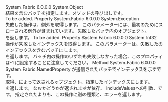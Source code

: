 <Type Name="PropertyBatchResult" FullName="System.Fabric.PropertyBatchResult">
  <TypeSignature Language="C#" Value="public sealed class PropertyBatchResult" />
  <TypeSignature Language="ILAsm" Value=".class public auto ansi sealed beforefieldinit PropertyBatchResult extends System.Object" />
  <TypeSignature Language="DocId" Value="T:System.Fabric.PropertyBatchResult" />
  <TypeSignature Language="VB.NET" Value="Public NotInheritable Class PropertyBatchResult" />
  <TypeSignature Language="F#" Value="type PropertyBatchResult = class" />
  <AssemblyInfo>
    <AssemblyName>System.Fabric</AssemblyName>
    <AssemblyVersion>6.0.0.0</AssemblyVersion>
  </AssemblyInfo>
  <Base>
    <BaseTypeName>System.Object</BaseTypeName>
  </Base>
  <Interfaces />
  <Docs>
    <summary>
      <para>結果を含むバッチを指定します、<see cref="M:System.Fabric.FabricClient.PropertyManagementClient.SubmitPropertyBatchAsync(System.Uri,System.Collections.Generic.ICollection{System.Fabric.PropertyBatchOperation},System.TimeSpan,System.Threading.CancellationToken)" />メソッドの呼び出しです。</para>
    </summary>
    <remarks>To be added.</remarks>
  </Docs>
  <Members>
    <Member MemberName="FailedOperationException">
      <MemberSignature Language="C#" Value="public Exception FailedOperationException { get; }" />
      <MemberSignature Language="ILAsm" Value=".property instance class System.Exception FailedOperationException" />
      <MemberSignature Language="DocId" Value="P:System.Fabric.PropertyBatchResult.FailedOperationException" />
      <MemberSignature Language="VB.NET" Value="Public ReadOnly Property FailedOperationException As Exception" />
      <MemberSignature Language="F#" Value="member this.FailedOperationException : Exception" Usage="System.Fabric.PropertyBatchResult.FailedOperationException" />
      <MemberType>Property</MemberType>
      <AssemblyInfo>
        <AssemblyName>System.Fabric</AssemblyName>
        <AssemblyVersion>6.0.0.0</AssemblyVersion>
      </AssemblyInfo>
      <ReturnValue>
        <ReturnType>System.Exception</ReturnType>
      </ReturnValue>
      <Docs>
        <summary>
          <para>失敗した操作は、例外を取得します。 このパラメーターには、最初のためにスローされる例外が含まれています。 失敗した<see cref="T:System.Fabric.PropertyBatchOperation" />バッチ内のオブジェクト。</para>
        </summary>
        <value>
          <para><see cref="T:System.Exception" /> を返します。</para>
        </value>
        <remarks>To be added.</remarks>
      </Docs>
    </Member>
    <Member MemberName="FailedOperationIndex">
      <MemberSignature Language="C#" Value="public int FailedOperationIndex { get; }" />
      <MemberSignature Language="ILAsm" Value=".property instance int32 FailedOperationIndex" />
      <MemberSignature Language="DocId" Value="P:System.Fabric.PropertyBatchResult.FailedOperationIndex" />
      <MemberSignature Language="VB.NET" Value="Public ReadOnly Property FailedOperationIndex As Integer" />
      <MemberSignature Language="F#" Value="member this.FailedOperationIndex : int" Usage="System.Fabric.PropertyBatchResult.FailedOperationIndex" />
      <MemberType>Property</MemberType>
      <AssemblyInfo>
        <AssemblyName>System.Fabric</AssemblyName>
        <AssemblyVersion>6.0.0.0</AssemblyVersion>
      </AssemblyInfo>
      <ReturnValue>
        <ReturnType>System.Int32</ReturnType>
      </ReturnValue>
      <Docs>
        <summary>
          <para>操作が失敗したインデックスを取得します。 このパラメーターは、失敗したのインデックスを含む<see cref="T:System.Fabric.PropertyBatchOperation" />バッチにします。</para>
        </summary>
        <value>
          <para><see cref="T:System.Int32" /> を返します。</para>
        </value>
        <remarks>
          <para>バッチ内の操作のいずれも失敗しなかった場合、このプロパティは-1 に設定することに注意してください。</para>
        </remarks>
      </Docs>
    </Member>
    <Member MemberName="GetProperty">
      <MemberSignature Language="C#" Value="public System.Fabric.NamedProperty GetProperty (int index);" />
      <MemberSignature Language="ILAsm" Value=".method public hidebysig instance class System.Fabric.NamedProperty GetProperty(int32 index) cil managed" />
      <MemberSignature Language="DocId" Value="M:System.Fabric.PropertyBatchResult.GetProperty(System.Int32)" />
      <MemberSignature Language="VB.NET" Value="Public Function GetProperty (index As Integer) As NamedProperty" />
      <MemberSignature Language="F#" Value="member this.GetProperty : int -&gt; System.Fabric.NamedProperty" Usage="propertyBatchResult.GetProperty index" />
      <MemberType>Method</MemberType>
      <AssemblyInfo>
        <AssemblyName>System.Fabric</AssemblyName>
        <AssemblyVersion>6.0.0.0</AssemblyVersion>
      </AssemblyInfo>
      <ReturnValue>
        <ReturnType>System.Fabric.NamedProperty</ReturnType>
      </ReturnValue>
      <Parameters>
        <Parameter Name="index" Type="System.Int32" />
      </Parameters>
      <Docs>
        <param name="index">
          <para><see cref="T:System.Int32" />が送信されたバッチでインデックスを示すです。</para>
        </param>
        <summary>
          <para>取得、<see cref="T:System.Fabric.NamedProperty" />によって返されるオブジェクト、<see cref="T:System.Fabric.PropertyBatchOperation" />指定したインデックスにします。</para>
        </summary>
        <returns>
          <para><see cref="T:System.Fabric.NamedProperty" /> を返します。</para>
        </returns>
        <remarks>
          <para>なおかどうか<see cref="T:System.Fabric.NamedPropertyMetadata" />が返されますが依存、 <languagekeyword>includeValues</languagekeyword>への引数、<see cref="T:System.Fabric.GetPropertyOperation" />です。 指定されたよりも、この操作に別の種類と、エラーを返します。</para>
        </remarks>
      </Docs>
    </Member>
  </Members>
</Type>